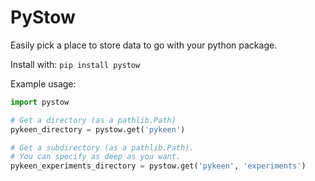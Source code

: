 # PyStow

Easily pick a place to store data to go with your python package.

Install with: `pip install pystow`

Example usage:

```python
import pystow

# Get a directory (as a pathlib.Path)
pykeen_directory = pystow.get('pykeen')

# Get a subdirectory (as a pathlib.Path).
# You can specify as deep as you want.
pykeen_experiments_directory = pystow.get('pykeen', 'experiments')
```
